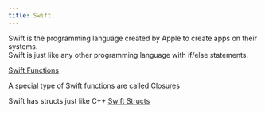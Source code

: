 ```yaml
---
title: Swift
---
```


Swift is the programming language created by Apple to create apps on their systems.  
Swift is just like any other programming language with if/else statements. 

[Swift Functions](Swift%20Functions.md)

A special type of Swift functions are called [Closures](Closures.md)

Swift has structs just like C++ [Swift Structs](Swift%20Structs.md)
